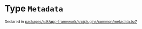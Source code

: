 # Type `Metadata`
<sub>Declared in [packages/sdk/app-framework/src/plugins/common/metadata.ts:7](https://github.com/dxos/dxos/blob/5efa14d7c/packages/sdk/app-framework/src/plugins/common/metadata.ts#L7)</sub>






